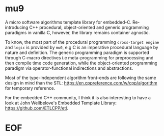 # mu9

A micro software algorithms template library for embedded-C. Re-introducing
C++ procedural, object-oriented and generic programming paradigms in vanilla C,
however, the library remains container agnostic.

To know, the most part of the procedural programming `cross-target engine` and
`logic` is provided by `mu0`, e.g C is an imperative procedural language by
nature and definition. The generic programming paradigm is supported through
C-macro directives i.e meta-programming for preprocessing and then compile time
code generation, while the object-oriented programming paradigm via operator-functional
indirections and abstractions.

Most of the type-independent algorithm front-ends are following the same design
in mind than the STL: https://en.cppreference.com/w/cpp/algorithm for temporary
reference.

For the embedded C++ community, I think it is also interesting to have a look at
John Wellbelove's Embedded Template Library: https://github.com/ETLCPP/etl.

# EOF